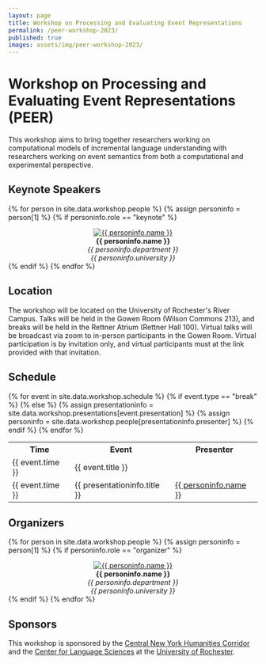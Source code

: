 ```yaml
---
layout: page
title: Workshop on Processing and Evaluating Event Representations
permalink: /peer-workshop-2023/
published: true
images: assets/img/peer-workshop-2023/
---
```


# Workshop on Processing and Evaluating Event Representations (PEER)

This workshop aims to bring together researchers working on computational models of incremental language understanding with researchers working on event semantics from both a computational and experimental perspective.

## Keynote Speakers

{% for person in site.data.workshop.people %}
{% assign personinfo = person[1] %}
{% if personinfo.role == "keynote" %}
<center>
<a href="{{ personinfo.website }}"><img class="people" alt="{{ personinfo.name }}" src="{{ page.images | relative_url }}{{ personinfo.image }}" srcset="{{ page.images | relative_url }}{{ personinfo.image }}" /></a>
</center>  
<center><b>{{ personinfo.name }}</b></center>
<center><i>{{ personinfo.department }}</i></center>
<center><i>{{ personinfo.university }}</i></center>
{% endif %}    
{% endfor %}

## Location

The workshop will be located on the University of Rochester's River Campus. Talks will be held in the Gowen Room (Wilson Commons 213), and breaks will be held in the Rettner Atrium (Rettner Hall 100). Virtual talks will be broadcast via zoom to in-person participants in the Gowen Room. Virtual participation is by invitation only, and virtual participants must at the link provided with that invitation.  

## Schedule

<table>
<tr>
<th>Time</th>
<th>Event</th>
<th>Presenter</th>
</tr>
{% for event in site.data.workshop.schedule %}
{% if event.type == "break" %}
<tr>
    <td>{{ event.time }}</td>
    <td>{{ event.title }}</td>
    <td></td>
</tr>
{% else %}
{% assign presentationinfo = site.data.workshop.presentations[event.presentation] %}
{% assign personinfo = site.data.workshop.people[presentationinfo.presenter] %}

<tr>
    <td>{{ event.time }}</td>
    <td>{{ presentationinfo.title }}</td>
    <td><a href="{{ personinfo.website }}">{{ personinfo.name }}</a></td>
</tr>
{% endif %}
{% endfor %}
</table>

## Organizers

{% for person in site.data.workshop.people %}
{% assign personinfo = person[1] %}
{% if personinfo.role == "organizer" %}
<center>
<a href="{{ personinfo.website }}"><img class="people" alt="{{ personinfo.name }}" src="{{ page.images | relative_url }}{{ personinfo.image }}" srcset="{{ page.images | relative_url }}{{ personinfo.image }}" /></a>
</center>  
<center><b>{{ personinfo.name }}</b></center>
<center><i>{{ personinfo.department }}</i></center>
<center><i>{{ personinfo.university }}</i></center>
{% endif %}    
{% endfor %}

## Sponsors

This workshop is sponsored by the [Central New York Humanities Corridor](https://www.cnycorridor.net/) and the [Center for Language Sciences](https://www.sas.rochester.edu/cls/) at the [University of Rochester](https://rochester.edu/).